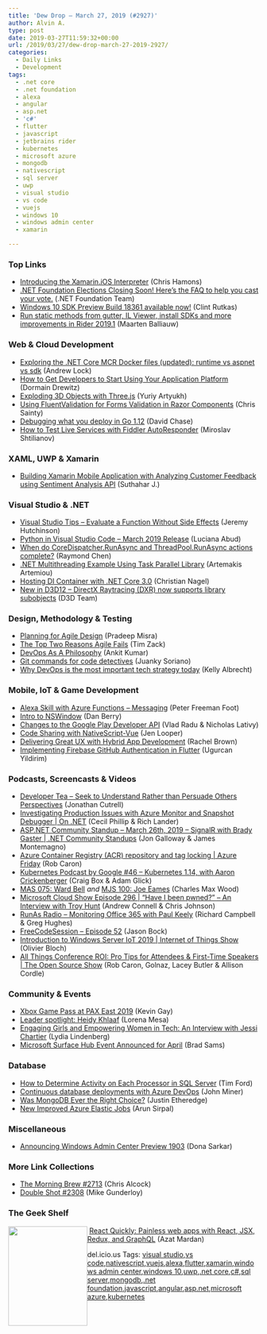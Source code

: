 ```yaml
---
title: 'Dew Drop – March 27, 2019 (#2927)'
author: Alvin A.
type: post
date: 2019-03-27T11:59:32+00:00
url: /2019/03/27/dew-drop-march-27-2019-2927/
categories:
  - Daily Links
  - Development
tags:
  - .net core
  - .net foundation
  - alexa
  - angular
  - asp.net
  - 'c#'
  - flutter
  - javascript
  - jetbrains rider
  - kubernetes
  - microsoft azure
  - mongodb
  - nativescript
  - sql server
  - uwp
  - visual studio
  - vs code
  - vuejs
  - windows 10
  - windows admin center
  - xamarin

---
```

### <a name="top"></a>Top Links

  * <a href="https://blog.xamarin.com/introducing-xamarin-ios-interpreter/" target="_blank" rel="noopener noreferrer">Introducing the Xamarin.iOS Interpreter</a> (Chris Hamons)
  * <a href="https://www.dotnetfoundation.org/blog/2019/03/26/net-foundation-elections-closing-soon-heres-the-faq-to-help-you-cast-your-vote" target="_blank" rel="noopener noreferrer">.NET Foundation Elections Closing Soon! Here&#8217;s the FAQ to help you cast your vote.</a> (.NET Foundation Team)
  * <a href="https://blogs.windows.com/buildingapps/2019/03/26/windows-10-sdk-preview-build-18361-available-now/?WT.mc_id=DX_MVP4025064" target="_blank" rel="noopener noreferrer">Windows 10 SDK Preview Build 18361 available now!</a> (Clint Rutkas)
  * <a href="https://blog.jetbrains.com/dotnet/2019/03/26/run-static-methods-gutter-il-viewer-install-sdks-improvements-rider-2019-1/" target="_blank" rel="noopener noreferrer">Run static methods from gutter, IL Viewer, install SDKs and more improvements in Rider 2019.1</a> (Maarten Balliauw)



### <a name="web"></a>Web & Cloud Development

  * <a href="https://andrewlock.net/exploring-the-net-core-mcr-docker-files-runtime-vs-aspnet-vs-sdk/" target="_blank" rel="noopener noreferrer">Exploring the .NET Core MCR Docker files (updated): runtime vs aspnet vs sdk</a> (Andrew Lock)
  * <a href="https://content.pivotal.io/home-page/how-to-get-developers-to-start-using-your-application-platform" target="_blank" rel="noopener noreferrer">How to Get Developers to Start Using Your Application Platform</a> (Dormain Drewitz)
  * <a href="http://feedproxy.google.com/~r/tympanus/~3/RCRd9pl_O_w/" target="_blank" rel="noopener noreferrer">Exploding 3D Objects with Three.js</a> (Yuriy Artyukh)
  * <a href="https://chrissainty.com/using-fluentvalidation-for-forms-validation-in-razor-components/" target="_blank" rel="noopener noreferrer">Using FluentValidation for Forms Validation in Razor Components</a> (Chris Sainty)
  * <a href="https://blog.golang.org/debugging-what-you-deploy" target="_blank" rel="noopener noreferrer">Debugging what you deploy in Go 1.12</a> (David Chase)
  * <a href="https://www.telerik.com/blogs/how-to-test-live-services-with-fiddler-autoresponder" target="_blank" rel="noopener noreferrer">How to Test Live Services with Fiddler AutoResponder</a> (Miroslav Shtilianov)



### <a name="silverlight"></a>XAML, UWP & Xamarin

  * <a href="https://xamarininterviewquestion.blogspot.com/2019/03/building-xamarin-mobile-application.html" target="_blank" rel="noopener noreferrer">Building Xamarin Mobile Application with Analyzing Customer Feedback using Sentiment Analysis API</a> (Suthahar J.)



### <a name="dotnet"></a>Visual Studio & .NET

  * <a href="https://hutchcodes.net/2019/03/visual-studio-tips-no-side-effects-function-eval/" target="_blank" rel="noopener noreferrer">Visual Studio Tips &#8211; Evaluate a Function Without Side Effects</a> (Jeremy Hutchinson)
  * <a href="https://devblogs.microsoft.com/python/python-in-visual-studio-code-march-2019-release/" target="_blank" rel="noopener noreferrer">Python in Visual Studio Code – March 2019 Release</a> (Luciana Abud)
  * <a href="https://devblogs.microsoft.com/oldnewthing/20190326-00/?p=102362" target="_blank" rel="noopener noreferrer">When do Core&shy;Dispatcher.Run&shy;Async and Thread&shy;Pool.Run&shy;Async actions complete?</a> (Raymond Chen)
  * <a href="http://feedproxy.google.com/~r/MSSQLTips-LatestSqlServerTips/~3/qy3YbHcMTD4/" target="_blank" rel="noopener noreferrer">.NET Multithreading Example Using Task Parallel Library</a> (Artemakis Artemiou)
  * <a href="https://csharp.christiannagel.com/2019/03/26/usinghost/" target="_blank" rel="noopener noreferrer">Hosting DI Container with .NET Core 3.0</a> (Christian Nagel)
  * <a href="https://devblogs.microsoft.com/directx/dxr-library-subobjects/" target="_blank" rel="noopener noreferrer">New in D3D12 – DirectX Raytracing (DXR) now supports library subobjects</a> (D3D Team)



### <a name="design"></a>Design, Methodology & Testing

  * <a href="https://dzone.com/articles/planning-for-agile-business-blueprinting?utm_medium=feed&utm_source=feedpress.me&utm_campaign=Feed%3A+dzone%2Fagile" target="_blank" rel="noopener noreferrer">Planning for Agile Design</a> (Pradeep Misra)
  * <a href="http://feedproxy.google.com/~r/LeadingAgile/~3/jPkvKS3JuNg/" target="_blank" rel="noopener noreferrer">The Top Two Reasons Agile Fails</a> (Tim Zack)
  * <a href="https://dzone.com/articles/devops-as-a-philosophy?utm_medium=feed&utm_source=feedpress.me&utm_campaign=Feed%3A+dzone%2Fdevops" target="_blank" rel="noopener noreferrer">DevOps As A Philosophy</a> (Ankit Kumar)
  * <a href="https://blog.novoda.com/git-code-detectives/" target="_blank" rel="noopener noreferrer">Git commands for code detectives</a> (Juanky Soriano)
  * <a href="https://opensource.com/article/19/3/devops-most-important-tech-strategy" target="_blank" rel="noopener noreferrer">Why DevOps is the most important tech strategy today</a> (Kelly Albrecht)



### <a name="mobile"></a>Mobile, IoT & Game Development

  * <a href="http://feedproxy.google.com/~r/PeterFoot/~3/En_3w9rk058/" target="_blank" rel="noopener noreferrer">Alexa Skill with Azure Functions – Messaging</a> (Peter Freeman Foot)
  * <a href="https://www.bignerdranch.com/blog/nswindow-an-introduction/" target="_blank" rel="noopener noreferrer">Intro to NSWindow</a> (Dan Berry)
  * <a href="http://feedproxy.google.com/~r/blogspot/hsDu/~3/LTn4WObkyoQ/changes-to-google-play-developer-api.html" target="_blank" rel="noopener noreferrer">Changes to the Google Play Developer API</a> (Vlad Radu & Nicholas Lativy)
  * <a href="https://www.nativescript.org/blog/code-sharing-with-nativescript-vue" target="_blank" rel="noopener noreferrer">Code Sharing with NativeScript-Vue</a> (Jen Looper)
  * <a href="https://blog.ionicframework.com/delivering-great-ux-with-hybrid-app-development/" target="_blank" rel="noopener noreferrer">Delivering Great UX with Hybrid App Development</a> (Rachel Brown)
  * <a href="https://medium.com/flutter-community/implementing-firebase-github-authentication-in-flutter-1c49a172c648?source=rss----86fb29d7cc6a---4" target="_blank" rel="noopener noreferrer">Implementing Firebase GitHub Authentication in Flutter</a> (Ugurcan Yildirim)



### <a name="podcasts"></a>Podcasts, Screencasts & Videos

  * <a href="http://developertea.simplecast.fm/1ef00a1c" target="_blank" rel="noopener noreferrer">Developer Tea &#8211; Seek to Understand Rather than Persuade Others Perspectives</a> (Jonathan Cutrell)
  * <a href="https://channel9.msdn.com/Shows/On-NET/Investigating-Production-Issues-with-Azure-Monitor-and-Snapshot-Debugger?WT.mc_id=DX_MVP4025064" target="_blank" rel="noopener noreferrer">Investigating Production Issues with Azure Monitor and Snapshot Debugger | On .NET</a> (Cecil Phillip & Rich Lander)
  * <a href="https://channel9.msdn.com/Shows/NET-Community-Standups/ASPNET-Community-Standup-March-26th-2019?WT.mc_id=DX_MVP4025064" target="_blank" rel="noopener noreferrer">ASP.NET Community Standup &#8211; March 26th, 2019 &#8211; SignalR with Brady Gaster | .NET Community Standups</a> (Jon Galloway & James Montemagno)
  * <a href="https://channel9.msdn.com/Shows/Azure-Friday/Azure-Container-Registry-ACR-repository-and-tag-locking?WT.mc_id=DX_MVP4025064" target="_blank" rel="noopener noreferrer">Azure Container Registry (ACR) repository and tag locking | Azure Friday</a> (Rob Caron)
  * <a href="https://kubernetespodcast.com/episode/046-kubernetes-1.14/" target="_blank" rel="noopener noreferrer">Kubernetes Podcast by Google #46 &#8211; Kubernetes 1.14, with Aaron Crickenberger</a> (Craig Box & Adam Glick)
  * <a href="https://devchat.tv/my-angular-story/mas-075-ward-bell/" target="_blank" rel="noopener noreferrer">MAS 075: Ward Bell</a> _and_ <a href="https://devchat.tv/my-javascript-story/mjs-100-joe-eames/" target="_blank" rel="noopener noreferrer">MJS 100: Joe Eames</a> (Charles Max Wood)
  * <a href="http://feeds.microsoftcloudshow.com/~r/microsoftcloudshowepisodes/~3/SzJWYFoiX5A/296-have-i-been-pwned-an-interview-with-troy-hunt" target="_blank" rel="noopener noreferrer">Microsoft Cloud Show Episode 296 | “Have I been pwned?” &#8211; An Interview with Troy Hunt</a> (Andrew Connell & Chris Johnson)
  * <a href="http://feedproxy.google.com/~r/RunaAsRadioWma/~3/mQu9cwGMtTo/default.aspx" target="_blank" rel="noopener noreferrer">RunAs Radio &#8211; Monitoring Office 365 with Paul Keely</a> (Richard Campbell & Greg Hughes)
  * <a href="http://www.youtube.com/watch?v=wShTm8Pw4_E" target="_blank" rel="noopener noreferrer">FreeCodeSession &#8211; Episode 52</a> (Jason Bock)
  * <a href="https://channel9.msdn.com/Shows/Internet-of-Things-Show/Introduction-to-Windows-Server-IoT-2019?WT.mc_id=DX_MVP4025064" target="_blank" rel="noopener noreferrer">Introduction to Windows Server IoT 2019 | Internet of Things Show</a> (Olivier Bloch)
  * <a href="https://channel9.msdn.com/Shows/The-Open-Source-Show/All-Things-Conference-ROI-Pro-Tips-for-Attendees--First-Time-Speakers?WT.mc_id=DX_MVP4025064" target="_blank" rel="noopener noreferrer">All Things Conference ROI: Pro Tips for Attendees & First-Time Speakers | The Open Source Show</a> (Rob Caron, Golnaz, Lacey Butler & Allison Cordle)



### <a name="events"></a>Community & Events

  * <a href="https://news.xbox.com/en-us/2019/03/26/xbox-game-pass-at-pax-east-2019/" target="_blank" rel="noopener noreferrer">Xbox Game Pass at PAX East 2019</a> (Kevin Gay)
  * <a href="https://github.blog/2019-03-26-leader-spotlight-heidy-khlaaf/" target="_blank" rel="noopener noreferrer">Leader spotlight: Heidy Khlaaf</a> (Lorena Mesa)
  * <a href="https://8thlight.com/blog/lydia-lindenberg/2019/03/26/empowering-women-in-tech.html" target="_blank" rel="noopener noreferrer">Engaging Girls and Empowering Women in Tech: An Interview with Jessi Chartier</a> (Lydia Lindenberg)
  * <a href="https://www.petri.com/microsoft-surface-hub-event-announced-for-april?utm_source=rss&utm_medium=rss&utm_campaign=microsoft-surface-hub-event-announced-for-april" target="_blank" rel="noopener noreferrer">Microsoft Surface Hub Event Announced for April</a> (Brad Sams)



### <a name="sql"></a>Database

  * <a href="https://www.itprotoday.com/data-analytics-and-data-management/how-determine-activity-each-processor-sql-server" target="_blank" rel="noopener noreferrer">How to Determine Activity on Each Processor in SQL Server</a> (Tim Ford)
  * <a href="http://feedproxy.google.com/~r/MSSQLTips-LatestSqlServerTips/~3/Ea7Nb0Men4U/" target="_blank" rel="noopener noreferrer">Continuous database deployments with Azure DevOps</a> (John Miner)
  * <a href="https://www.simplethread.com/was-mongodb-ever-the-right-choice/" target="_blank" rel="noopener noreferrer">Was MongoDB Ever the Right Choice?</a> (Justin Etheredge)
  * <a href="https://blobeater.blog/2019/03/27/new-improved-azure-elastic-jobs/" target="_blank" rel="noopener noreferrer">New Improved Azure Elastic Jobs</a> (Arun Sirpal)



### <a name="misc"></a>Miscellaneous

  * <a href="https://blogs.windows.com/windowsexperience/2019/03/26/announcing-windows-admin-center-preview-1903/?WT.mc_id=DX_MVP4025064" target="_blank" rel="noopener noreferrer">Announcing Windows Admin Center Preview 1903</a> (Dona Sarkar)



### <a name="links"></a>More Link Collections

  * <a href="http://feedproxy.google.com/~r/ReflectivePerspective/~3/qOlpWY9LcG4/" target="_blank" rel="noopener noreferrer">The Morning Brew #2713</a> (Chris Alcock)
  * <a href="https://afreshcup.com/home/2019/03/27/double-shot-2308.html" target="_blank" rel="noopener noreferrer">Double Shot #2308</a> (Mike Gunderloy)



### <a name="shelf"></a>The Geek Shelf

<img loading="lazy" decoding="async" width="159" height="200" align="left" style="margin: 0px 0px 10px; border: 0px currentcolor; border-image: none; float: left; display: inline; background-image: none;" src="https://m.media-amazon.com/images/I/81Ci7M88huL._AC_UL436_.jpg" border="0" /> &nbsp;<a href="https://www.amazon.com/React-Quickly-Painless-Redux-GraphQL/dp/1617293342/?tag=amavin-20" target="_blank" rel="noopener noreferrer">React Quickly: Painless web apps with React, JSX, Redux, and GraphQL</a> (Azat Mardan)











<div class="wlWriterEditableSmartContent" id="scid:77ECF5F8-D252-44F5-B4EB-D463C5396A79:fd68c7e1-c04c-4408-b61c-9ff0b22d3f27" style="margin: 0px; padding: 0px; float: none; display: inline;">
  del.icio.us Tags: <a href="http://del.icio.us/popular/visual+studio" rel="tag">visual studio</a>,<a href="http://del.icio.us/popular/vs+code" rel="tag">vs code</a>,<a href="http://del.icio.us/popular/nativescript" rel="tag">nativescript</a>,<a href="http://del.icio.us/popular/vuejs" rel="tag">vuejs</a>,<a href="http://del.icio.us/popular/alexa" rel="tag">alexa</a>,<a href="http://del.icio.us/popular/flutter" rel="tag">flutter</a>,<a href="http://del.icio.us/popular/xamarin" rel="tag">xamarin</a>,<a href="http://del.icio.us/popular/windows+admin+center" rel="tag">windows admin center</a>,<a href="http://del.icio.us/popular/windows+10" rel="tag">windows 10</a>,<a href="http://del.icio.us/popular/uwp" rel="tag">uwp</a>,<a href="http://del.icio.us/popular/.net+core" rel="tag">.net core</a>,<a href="http://del.icio.us/popular/c%23" rel="tag">c#</a>,<a href="http://del.icio.us/popular/sql+server" rel="tag">sql server</a>,<a href="http://del.icio.us/popular/mongodb" rel="tag">mongodb</a>,<a href="http://del.icio.us/popular/.net+foundation" rel="tag">.net foundation</a>,<a href="http://del.icio.us/popular/javascript" rel="tag">javascript</a>,<a href="http://del.icio.us/popular/angular" rel="tag">angular</a>,<a href="http://del.icio.us/popular/asp.net" rel="tag">asp.net</a>,<a href="http://del.icio.us/popular/microsoft+azure" rel="tag">microsoft azure</a>,<a href="http://del.icio.us/popular/kubernetes" rel="tag">kubernetes</a>
</div>